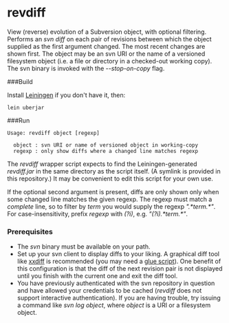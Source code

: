 revdiff
=======

View (reverse) evolution of a Subversion object, with optional filtering. Performs an _svn diff_ on each pair of revisions between which the object supplied as the first argument changed. The most recent changes are shown first. The object may be an svn URI or the name of a versioned filesystem object (i.e. a file or directory in a checked-out working copy). The svn binary is invoked with the _--stop-on-copy_ flag.

###Build

Install [Leiningen](http://leiningen.org/) if you don't have it, then:

`lein uberjar`

###Run

````
Usage: revdiff object [regexp]

  object : svn URI or name of versioned object in working-copy
  regexp : only show diffs where a changed line matches regexp
````

The _revdiff_ wrapper script expects to find the Leiningen-generated _revdiff.jar_ in the same directory as the script itself. (A symlink is provided in this repository.) It may be convenient to edit this script for your own use.

If the optional second argument is present, diffs are only shown only when some changed line matches the given regexp. The regexp must match a *complete* line, so to filter by _term_ you would supply the regexp _".\*term.\*"_. For case-insensitivity, prefix _regexp_ with _(?i)_, e.g. _"(?i).\*term.\*"_.

### Prerequisites

- The _svn_ binary must be available on your path.
- Set up your svn client to display diffs to your liking. A graphical diff tool like [xxdiff](http://furius.ca/xxdiff) is recommended (you may need a [glue script](http://svnbook.red-bean.com/en/1.6/svn.advanced.externaldifftools.html#svn.advanced.externaldifftools.diff)). One benefit of this configuration is that the diff of the next revision pair is not displayed until you finish with the current one and exit the diff tool.
- You have previously authenticated with the svn repository in question and have allowed your credentials to be cached (_revdiff_ does not support interactive authentication). If you are having trouble, try issuing a command like _svn log object_, where _object_ is a URI or a filesystem object.
